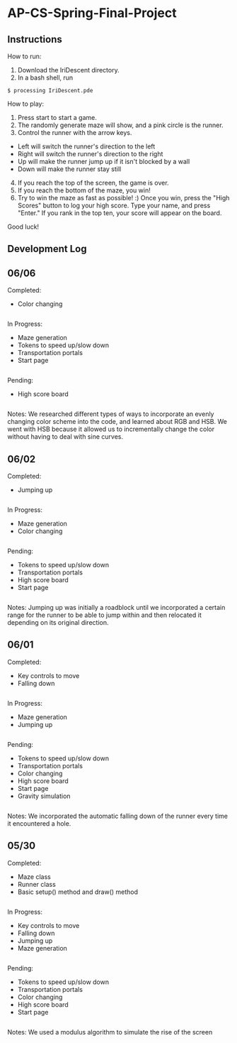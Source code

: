 # AP-CS-Spring-Final-Project

## Instructions
How to run:
1. Download the IriDescent directory.
2. In a bash shell, run
~~~~
$ processing IriDescent.pde
~~~~

How to play:
1. Press start to start a game.
2. The randomly generate maze will show, and a pink circle is the runner.
3. Control the runner with the arrow keys.
  * Left will switch the runner's direction to the left
  * Right will switch the runner's direction to the right
  * Up will make the runner jump up if it isn't blocked by a wall
  * Down will make the runner stay still
4. If you reach the top of the screen, the game is over.
5. If you reach the bottom of the maze, you win!
6. Try to win the maze as fast as possible! :) Once you win, press the "High Scores" button to log your high score. Type your name, and press "Enter." If you rank in the top ten, your score will appear on the board.

Good luck!

## Development Log

## 06/06
Completed:
 * Color changing
~~~~~~~
~~~~~~~
In Progress:
 * Maze generation
 * Tokens to speed up/slow down
 * Transportation portals
 * Start page
~~~~~~~
~~~~~~~
Pending:
  * High score board
~~~~~~~
~~~~~~~
Notes: We researched different types of ways to incorporate an evenly changing color scheme into the code, and learned about RGB and HSB. We went with HSB because it allowed us to incrementally change the color without having to deal with sine curves.

## 06/02
Completed:
 * Jumping up
~~~~~~~
~~~~~~~
In Progress:
 * Maze generation
 * Color changing
~~~~~~~
~~~~~~~
Pending:
* Tokens to speed up/slow down
* Transportation portals
* High score board
* Start page
~~~~~~~
~~~~~~~
Notes: Jumping up was initially a roadblock until we incorporated a certain range for the runner to be able to jump within and then relocated it depending on its original direction.

## 06/01
Completed:
 * Key controls to move
 * Falling down
~~~~~~~
~~~~~~~
In Progress:
 * Maze generation
 * Jumping up
~~~~~~~
~~~~~~~
Pending:
* Tokens to speed up/slow down
* Transportation portals
* Color changing
* High score board
* Start page
* Gravity simulation
~~~~~~~
~~~~~~~
Notes:
We incorporated the automatic falling down of the runner every time it encountered a hole.


## 05/30
Completed:
 * Maze class
 * Runner class
 * Basic setup() method and draw() method
~~~~~~~
~~~~~~~
In Progress:
 * Key controls to move
 * Falling down
 * Jumping up
 * Maze generation
~~~~~~~
~~~~~~~
Pending:
 * Tokens to speed up/slow down
 * Transportation portals
 * Color changing
 * High score board
 * Start page
~~~~~~~
~~~~~~~
Notes:
We used a modulus algorithm to simulate the rise of the screen
